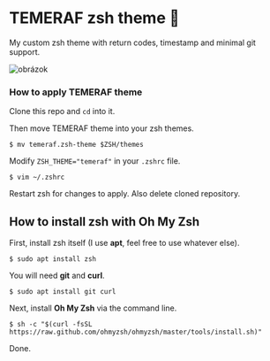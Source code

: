# TEMERAF zsh theme 💩

My custom zsh theme with return codes, timestamp and minimal git support.

![obrázok](https://user-images.githubusercontent.com/75210139/158033940-b2a1d031-5739-4214-beb2-24d0c7c594f9.png)

### How to apply TEMERAF theme
Clone this repo and `cd` into it.

Then move TEMERAF theme into your zsh themes.
```
$ mv temeraf.zsh-theme $ZSH/themes
```
Modify `ZSH_THEME="temeraf"` in your `.zshrc` file.
```
$ vim ~/.zshrc
```
Restart zsh for changes to apply. Also delete cloned repository.

## How to install zsh with Oh My Zsh
First, install zsh itself (I use **apt**, feel free to use whatever else).
```
$ sudo apt install zsh
```
You will need **git** and **curl**.
```
$ sudo apt install git curl
```
Next, install **Oh My Zsh** via the command line.
```
$ sh -c "$(curl -fsSL https://raw.github.com/ohmyzsh/ohmyzsh/master/tools/install.sh)"
```
Done.
